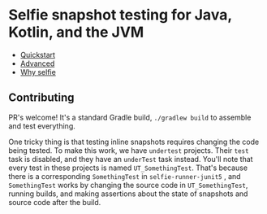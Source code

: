 # Selfie snapshot testing for Java, Kotlin, and the JVM

- [Quickstart](https://selfie.dev/jvm/get-started)
- [Advanced](https://selfie.dev/jvm/advanced)
- [Why selfie](https://selfie.dev/jvm)

## Contributing

PR's welcome! It's a standard Gradle build, `./gradlew build` to assemble and test everything.

One tricky thing is that testing inline snapshots requires changing the code being tested. To make this work, we  have `undertest` projects. Their `test` task is disabled, and they have an `underTest` task instead. You'll note that every test in these projects is named `UT_SomethingTest`. That's because there is a corresponding `SomethingTest` in `selfie-runner-junit5` , and `SomethingTest` works by changing the source code in `UT_SomethingTest`, running builds, and making assertions about the state of snapshots and source code after the build.

